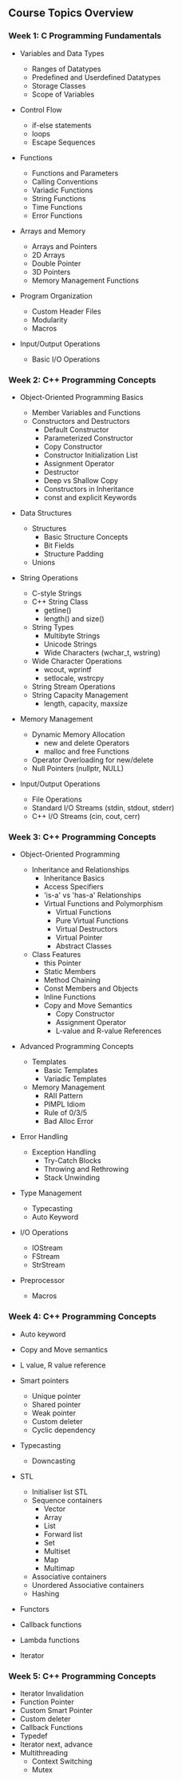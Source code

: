 ## Course Topics Overview

### Week 1: C Programming Fundamentals

- Variables and Data Types
  - Ranges of Datatypes
  - Predefined and Userdefined Datatypes
  - Storage Classes
  - Scope of Variables

- Control Flow
  - if-else statements
  - loops
  - Escape Sequences

- Functions
  - Functions and Parameters
  - Calling Conventions
  - Variadic Functions
  - String Functions
  - Time Functions
  - Error Functions

- Arrays and Memory
  - Arrays and Pointers
  - 2D Arrays
  - Double Pointer
  - 3D Pointers
  - Memory Management Functions

- Program Organization
  - Custom Header Files
  - Modularity
  - Macros

- Input/Output Operations
  - Basic I/O Operations

### Week 2: C++ Programming Concepts

- Object-Oriented Programming Basics
  - Member Variables and Functions
  - Constructors and Destructors
    - Default Constructor
    - Parameterized Constructor
    - Copy Constructor
    - Constructor Initialization List
    - Assignment Operator
    - Destructor
    - Deep vs Shallow Copy
    - Constructors in Inheritance
    - const and explicit Keywords

- Data Structures
  - Structures
    - Basic Structure Concepts
    - Bit Fields
    - Structure Padding
  - Unions

- String Operations
  - C-style Strings
  - C++ String Class
    - getline()
    - length() and size()
  - String Types
    - Multibyte Strings
    - Unicode Strings
    - Wide Characters (wchar_t, wstring)
  - Wide Character Operations
    - wcout, wprintf
    - setlocale, wstrcpy
  - String Stream Operations
  - String Capacity Management
    - length, capacity, maxsize

- Memory Management
  - Dynamic Memory Allocation
    - new and delete Operators
    - malloc and free Functions
  - Operator Overloading for new/delete
  - Null Pointers (nullptr, NULL)

- Input/Output Operations
  - File Operations
  - Standard I/O Streams (stdin, stdout, stderr)
  - C++ I/O Streams (cin, cout, cerr)

### Week 3: C++ Programming Concepts

- Object-Oriented Programming
  - Inheritance and Relationships
    - Inheritance Basics
    - Access Specifiers
    - 'is-a' vs 'has-a' Relationships
    - Virtual Functions and Polymorphism
      - Virtual Functions
      - Pure Virtual Functions
      - Virtual Destructors
      - Virtual Pointer
      - Abstract Classes
  - Class Features
    - this Pointer
    - Static Members
    - Method Chaining
    - Const Members and Objects
    - Inline Functions
    - Copy and Move Semantics
      - Copy Constructor
      - Assignment Operator
      - L-value and R-value References

- Advanced Programming Concepts
  - Templates
    - Basic Templates
    - Variadic Templates
  - Memory Management
    - RAII Pattern
    - PIMPL Idiom
    - Rule of 0/3/5
    - Bad Alloc Error

- Error Handling
  - Exception Handling
    - Try-Catch Blocks
    - Throwing and Rethrowing
    - Stack Unwinding

- Type Management
  - Typecasting
  - Auto Keyword

- I/O Operations
  - IOStream
  - FStream
  - StrStream

- Preprocessor
  - Macros

### Week 4: C++ Programming Concepts

- Auto keyword
- Copy and Move semantics
- L value, R value reference

- Smart pointers
  - Unique pointer
  - Shared pointer
  - Weak pointer
  - Custom deleter
  - Cyclic dependency

- Typecasting
  - Downcasting

- STL
  - Initialiser list STL
  - Sequence containers
    - Vector
    - Array
    - List
    - Forward list
    - Set
    - Multiset
    - Map
    - Multimap
  - Associative containers
  - Unordered Associative containers
  - Hashing

- Functors
- Callback functions
- Lambda functions
- Iterator

### Week 5: C++ Programming Concepts

- Iterator Invalidation
- Function Pointer
- Custom Smart Pointer
- Custom deleter
- Callback Functions
- Typedef
- Iterator next, advance
- Multithreading
  - Context Switching
  - Mutex

